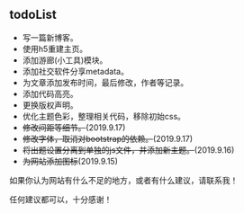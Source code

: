 ## todoList

* 写一篇新博客。
* 使用h5重建主页。
* 添加游廊(小工具)模块。
* 添加社交软件分享metadata。
* 为文章添加发布时间，最后修改，作者等记录。
* 添加代码高亮。
* 更换版权声明。
* 优化主题色彩，整理相关代码，移除初始css。
* ~~修改间距等细节。~~(2019.9.17)
* ~~修改字体，取消对bootstrap的依赖。~~(2019.9.17)
* ~~将出题设置分离到单独的js文件，并添加新主题。~~(2019.9.16)
* ~~为网站添加图标~~(2019.9.15)

如果你认为网站有什么不足的地方，或者有什么建议，请联系我！

任何建议都可以，十分感谢！
